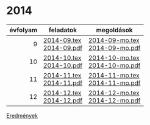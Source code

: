 # 2014

| évfolyam | feladatok | megoldások |
|---:|---|---|
| 9|[2014-09.tex](2014-09.tex) <br> [2014-09.pdf](2014-09.pdf) | [2014-09-mo.tex](2014-09-mo.tex) <br> [2014-09-mo.pdf](2014-09-mo.pdf)|
| 10|[2014-10.tex](2014-10.tex) <br> [2014-10.pdf](2014-10.pdf) | [2014-10-mo.tex](2014-10-mo.tex) <br> [2014-10-mo.pdf](2014-09-mo.pdf)|
| 11|[2014-11.tex](2014-11.tex) <br> [2014-11.pdf](2014-11.pdf) | [2014-11-mo.tex](2014-11-mo.tex) <br> [2014-11-mo.pdf](2014-09-mo.pdf)|
| 12|[2014-12.tex](2014-12.tex) <br> [2014-12.pdf](2014-12.pdf) | [2014-12-mo.tex](2014-12-mo.tex) <br> [2014-12-mo.pdf](2014-09-mo.pdf)|

[Eredmények](eredmenyek-2014.md)
